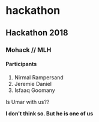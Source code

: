 # hackathon
## Hackathon 2018
### Mohack // MLH
#### Participants

1. Nirmal Rampersand
2. Jeremie Daniel
3. Isfaaq Goomany

Is Umar with us??

**I don't think so. But he is one of us**